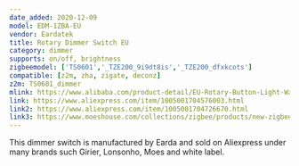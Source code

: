 ```yaml
---
date_added: 2020-12-09
model: EDM-1ZBA-EU
vendor: Eardatek
title: Rotary Dimmer Switch EU
category: dimmer
supports: on/off, brightness
zigbeemodel: ['TS0601','_TZE200_9i9dt8is','_TZE200_dfxkcots']
compatible: [z2m, zha, zigate, deconz]
z2m: TS0601_dimmer
mlink: https://www.alibaba.com/product-detail/EU-Rotary-Button-Light-Wall-Switch_1600076552700.html
link: https://www.aliexpress.com/item/1005001704576003.html
link2: https://www.aliexpress.com/item/1005001704726670.html
link3: https://www.moeshouse.com/collections/zigbee/products/new-zigbee-smart-rotary-light-dimmer-switch-brightness-memory-smart-life-tuya-app-remote-control-works-with-alexa-google-eu
---
```

This dimmer switch is manufactured by Earda and sold on Aliexpress under many brands such Girier, Lonsonho, Moes and white label. 
